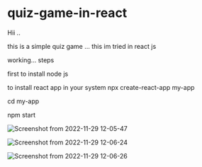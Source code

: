 # quiz-game-in-react

Hii ..

this is a simple quiz game ... this im tried in react js


working...
steps 




first to install node js 



to install react app in your system 
	npx create-react-app my-app



cd my-app


npm start





![Screenshot from 2022-11-29 12-05-47](https://user-images.githubusercontent.com/48754895/204457160-f84bfee6-d4b8-4583-b35d-242ea075a691.png)


![Screenshot from 2022-11-29 12-06-24](https://user-images.githubusercontent.com/48754895/204457260-ffa3f4c7-f0b3-45d0-84f3-45c4a86fae61.png)


![Screenshot from 2022-11-29 12-06-26](https://user-images.githubusercontent.com/48754895/204457293-4057c15c-dbba-4ef6-937d-60151069633f.png)



